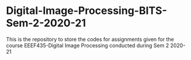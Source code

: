 # Digital-Image-Processing-BITS-Sem-2-2020-21
This is the repository to store the codes for assignments given for the course EEEF435-Digital Image Processing conducted during Sem 2 2020-21
